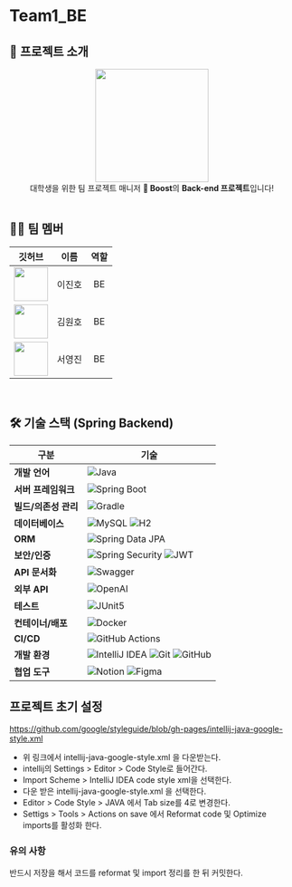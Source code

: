 # Team1_BE

## 🚀 프로젝트 소개

<div align="center">
  <img src="https://i.imgur.com/j1KZAFN.png" width="200" />
</div>
<div align="center">
대학생을 위한 팀 프로젝트 매니저 <strong>🚀 Boost</strong>의 <strong>Back-end 프로젝트</strong>입니다!
</div>

<br/>

## 👩‍💻 팀 멤버

|                                                                     깃허브                                                                     | 이름  | 역할 |
|:-------------------------------------------------------------------------------------------------------------------------------------------:|:---:|:--:|
|  <div align="center">[<img src="https://avatars.githubusercontent.com/u/76112855?v=4" width="60"/>](https://github.com/treasure-sky)</div>  | 이진호 | BE |
|     <div align="center">[<img src="https://avatars.githubusercontent.com/u/105961568?v=4" width="60"/>](https://github.com/kmwh)</div>      | 김원호 | BE |
| <div align="center">[<img src="https://avatars.githubusercontent.com/u/135246488?v=4" width="60"/>](https://github.com/seoyoungjin23)</div> | 서영진 | BE |

<br/>

## 🛠️ 기술 스택 (Spring Backend)

| 구분            | 기술                                                                                                                                                                                                                                                                                                                           |
|---------------|------------------------------------------------------------------------------------------------------------------------------------------------------------------------------------------------------------------------------------------------------------------------------------------------------------------------------|
| **개발 언어**     | ![Java](https://img.shields.io/badge/Java_21-%23ED8B00?style=for-the-badge&logo=openjdk&logoColor=white)                                                                                                                                                                                                                     |
| **서버 프레임워크**  | ![Spring Boot](https://img.shields.io/badge/Spring_Boot_3.x-6DB33F?style=for-the-badge&logo=springboot&logoColor=white)                                                                                                                                                                                                      |
| **빌드/의존성 관리** | ![Gradle](https://img.shields.io/badge/Gradle-%2302303A?style=for-the-badge&logo=gradle&logoColor=white)                                                                                                                                                                                                                     |
| **데이터베이스**    | ![MySQL](https://img.shields.io/badge/mysql-4479A1.svg?style=for-the-badge&logo=mysql&logoColor=white) ![H2](https://img.shields.io/badge/H2-0078D4?style=for-the-badge&logo=h2database&logoColor=white)                                                                                                                     |
| **ORM**       | ![Spring Data JPA](https://img.shields.io/badge/Spring_Data_JPA-6DB33F?style=for-the-badge&logo=spring&logoColor=white)                                                                                                                                                                                                      |
| **보안/인증**     | ![Spring Security](https://img.shields.io/badge/Spring_Security-6DB33F?style=for-the-badge&logo=springsecurity&logoColor=white) ![JWT](https://img.shields.io/badge/JWT-000000?style=for-the-badge&logo=JSON%20web%20tokens&logoColor=white)                                                                                 |
| **API 문서화**   | ![Swagger](https://img.shields.io/badge/Swagger-85EA2D?style=for-the-badge&logo=swagger&logoColor=black)                                                                                                                                                                                                                     |
| **외부 API**    | ![OpenAI](https://img.shields.io/badge/OpenAI_API-412991?style=for-the-badge&logo=openai&logoColor=white)                                                                                                                                                                                                                    |
| **테스트**       | ![JUnit5](https://img.shields.io/badge/JUnit5-25A162?style=for-the-badge&logo=junit5&logoColor=white)                                                                                                                                                                                                                        |
| **컨테이너/배포**   | ![Docker](https://img.shields.io/badge/Docker-2496ED?style=for-the-badge&logo=docker&logoColor=white)                                                                                                                                                                                                                        |
| **CI/CD**     | ![GitHub Actions](https://img.shields.io/badge/GitHub_Actions-2088FF?style=for-the-badge&logo=githubactions&logoColor=white)                                                                                                                                                                                                 |
| **개발 환경**     | ![IntelliJ IDEA](https://img.shields.io/badge/IntelliJ_IDEA-000000?style=for-the-badge&logo=intellijidea&logoColor=white) ![Git](https://img.shields.io/badge/Git-F05032?style=for-the-badge&logo=git&logoColor=white) ![GitHub](https://img.shields.io/badge/GitHub-181717?style=for-the-badge&logo=github&logoColor=white) |
| **협업 도구**     | ![Notion](https://img.shields.io/badge/Notion-000000?style=for-the-badge&logo=notion&logoColor=white) ![Figma](https://img.shields.io/badge/Figma-F24E1E?style=for-the-badge&logo=figma&logoColor=white)                                                                                                                     |

## 프로젝트 초기 설정

https://github.com/google/styleguide/blob/gh-pages/intellij-java-google-style.xml

- 위 링크에서 intellij-java-google-style.xml 을 다운받는다.
- intellij의 Settings > Editor > Code Style로 들어간다.
- Import Scheme > IntelliJ IDEA code style xml을 선택한다.
- 다운 받은 intellij-java-google-style.xml 을 선택한다.
- Editor > Code Style > JAVA 에서 Tab size를 4로 변경한다.
- Settigs > Tools > Actions on save 에서 Reformat code 및 Optimize imports를 활성화 한다.

### 유의 사항

반드시 저장을 해서 코드를 reformat 및 import 정리를 한 뒤 커밋한다.
